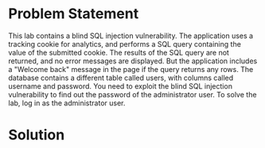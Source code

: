 # Problem Statement

This lab contains a blind SQL injection vulnerability. The application uses a tracking cookie for analytics, and performs a SQL query containing the value of the submitted cookie. The results of the SQL query are not returned, and no error messages are displayed. But the application includes a "Welcome back" message in the page if the query returns any rows. The database contains a different table called users, with columns called username and password. You need to exploit the blind SQL injection vulnerability to find out the password of the administrator user. To solve the lab, log in as the administrator user. 

# Solution
